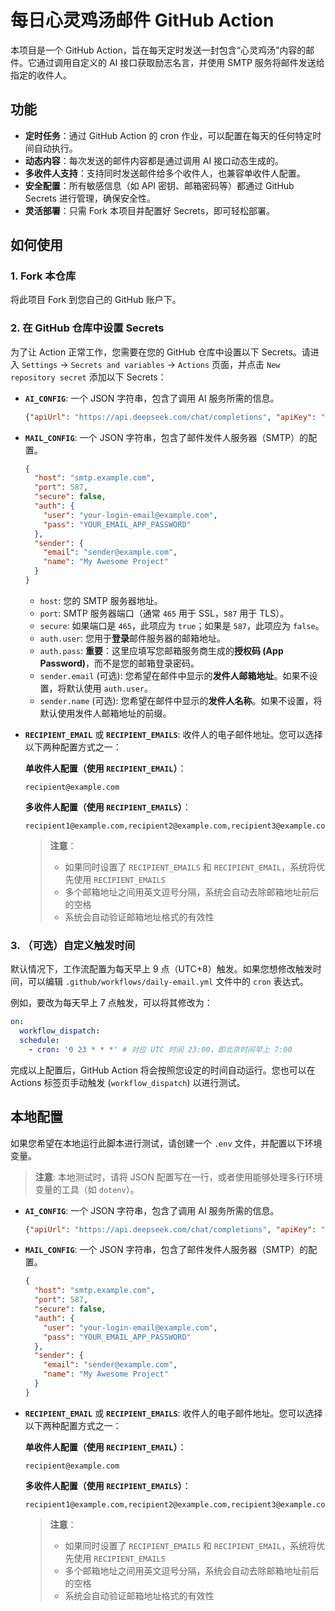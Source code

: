 # 每日心灵鸡汤邮件 GitHub Action

本项目是一个 GitHub Action，旨在每天定时发送一封包含“心灵鸡汤”内容的邮件。它通过调用自定义的 AI 接口获取励志名言，并使用 SMTP 服务将邮件发送给指定的收件人。

## 功能

-   **定时任务**：通过 GitHub Action 的 cron 作业，可以配置在每天的任何特定时间自动执行。
-   **动态内容**：每次发送的邮件内容都是通过调用 AI 接口动态生成的。
-   **多收件人支持**：支持同时发送邮件给多个收件人，也兼容单收件人配置。
-   **安全配置**：所有敏感信息（如 API 密钥、邮箱密码等）都通过 GitHub Secrets 进行管理，确保安全性。
-   **灵活部署**：只需 Fork 本项目并配置好 Secrets，即可轻松部署。

## 如何使用

### 1. Fork 本仓库

将此项目 Fork 到您自己的 GitHub 账户下。

### 2. 在 GitHub 仓库中设置 Secrets

为了让 Action 正常工作，您需要在您的 GitHub 仓库中设置以下 Secrets。请进入 `Settings` -> `Secrets and variables` -> `Actions` 页面，并点击 `New repository secret` 添加以下 Secrets：

-   **`AI_CONFIG`**:
    一个 JSON 字符串，包含了调用 AI 服务所需的信息。

    ```json
    {"apiUrl": "https://api.deepseek.com/chat/completions", "apiKey": "YOUR_DEEPSEEK_API_KEY", "model": "deepseek-r1-0528"}
    ```

-   **`MAIL_CONFIG`**:
    一个 JSON 字符串，包含了邮件发件人服务器（SMTP）的配置。

    ```json
    {
      "host": "smtp.example.com",
      "port": 587,
      "secure": false,
      "auth": {
        "user": "your-login-email@example.com",
        "pass": "YOUR_EMAIL_APP_PASSWORD"
      },
      "sender": {
        "email": "sender@example.com",
        "name": "My Awesome Project"
      }
    }
    ```
    *   `host`: 您的 SMTP 服务器地址。
    *   `port`: SMTP 服务器端口（通常 `465` 用于 SSL，`587` 用于 TLS）。
    *   `secure`: 如果端口是 `465`，此项应为 `true`；如果是 `587`，此项应为 `false`。
    *   `auth.user`: 您用于**登录**邮件服务器的邮箱地址。
    *   `auth.pass`: **重要**：这里应填写您邮箱服务商生成的**授权码 (App Password)**，而不是您的邮箱登录密码。
    *   `sender.email` (可选): 您希望在邮件中显示的**发件人邮箱地址**。如果不设置，将默认使用 `auth.user`。
    *   `sender.name` (可选): 您希望在邮件中显示的**发件人名称**。如果不设置，将默认使用发件人邮箱地址的前缀。

-   **`RECIPIENT_EMAIL`** 或 **`RECIPIENT_EMAILS`**:
    收件人的电子邮件地址。您可以选择以下两种配置方式之一：

    **单收件人配置（使用 `RECIPIENT_EMAIL`）**：
    ```
    recipient@example.com
    ```

    **多收件人配置（使用 `RECIPIENT_EMAILS`）**：
    ```
    recipient1@example.com,recipient2@example.com,recipient3@example.com
    ```

    > **注意**：
    > - 如果同时设置了 `RECIPIENT_EMAILS` 和 `RECIPIENT_EMAIL`，系统将优先使用 `RECIPIENT_EMAILS`
    > - 多个邮箱地址之间用英文逗号分隔，系统会自动去除邮箱地址前后的空格
    > - 系统会自动验证邮箱地址格式的有效性


### 3. （可选）自定义触发时间

默认情况下，工作流配置为每天早上 9 点（UTC+8）触发。如果您想修改触发时间，可以编辑 `.github/workflows/daily-email.yml` 文件中的 `cron` 表达式。

例如，要改为每天早上 7 点触发，可以将其修改为：

```yaml
on:
  workflow_dispatch:
  schedule:
    - cron: '0 23 * * *' # 对应 UTC 时间 23:00，即北京时间早上 7:00
```

完成以上配置后，GitHub Action 将会按照您设定的时间自动运行。您也可以在 Actions 标签页手动触发 (`workflow_dispatch`) 以进行测试。
## 本地配置

如果您希望在本地运行此脚本进行测试，请创建一个 `.env` 文件，并配置以下环境变量。

> **注意**: 本地测试时，请将 JSON 配置写在一行，或者使用能够处理多行环境变量的工具（如 `dotenv`）。

-   **`AI_CONFIG`**:
    一个 JSON 字符串，包含了调用 AI 服务所需的信息。

    ```json
    {"apiUrl": "https://api.deepseek.com/chat/completions", "apiKey": "YOUR_DEEPSEEK_API_KEY", "model": "deepseek-r1-0528"}
    ```

-   **`MAIL_CONFIG`**:
    一个 JSON 字符串，包含了邮件发件人服务器（SMTP）的配置。

    ```json
    {
      "host": "smtp.example.com",
      "port": 587,
      "secure": false,
      "auth": {
        "user": "your-login-email@example.com",
        "pass": "YOUR_EMAIL_APP_PASSWORD"
      },
      "sender": {
        "email": "sender@example.com",
        "name": "My Awesome Project"
      }
    }
    ```

-   **`RECIPIENT_EMAIL`** 或 **`RECIPIENT_EMAILS`**:
    收件人的电子邮件地址。您可以选择以下两种配置方式之一：

    **单收件人配置（使用 `RECIPIENT_EMAIL`）**：
    ```
    recipient@example.com
    ```

    **多收件人配置（使用 `RECIPIENT_EMAILS`）**：
    ```
    recipient1@example.com,recipient2@example.com,recipient3@example.com
    ```

    > **注意**：
    > - 如果同时设置了 `RECIPIENT_EMAILS` 和 `RECIPIENT_EMAIL`，系统将优先使用 `RECIPIENT_EMAILS`
    > - 多个邮箱地址之间用英文逗号分隔，系统会自动去除邮箱地址前后的空格
    > - 系统会自动验证邮箱地址格式的有效性